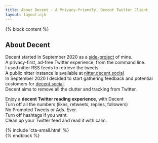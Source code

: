 ```yaml
---
title: About Decent - A Privacy-friendly, Decent Twitter Client
layout: layout.njk
---
```


{% block content %}
<section class=" text-left">
  <div class="container">
    <h1 class="title">About Decent</h1>
    <div class="row mt-5 mb-5">
      <div class="col-lg-12 mx-auto">
        <p class="lead">
        Decent started in September 2020 as a <a href="/cli">side-project</a> of mine.
        <br>
        A privacy-first, ad-free Twitter experience, from the command line.
        <br>
        I used nitter RSS feeds to retrieve the tweets.
        <br>
        A public nitter instance is available at <a href="https://nitter.decent.social" target="_blank">nitter.decent.social</a>
        <br>
        In September 2020 I decided to start gathering feedback and potential customers for <a href="/">decent.social</a>.
        <br>
        Decent aims to remove all the clutter and tracking from Twitter.
        </p>
      </div>
      <div class="col-lg-12 mx-auto">
        <p class="lead">
          Enjoy a <b>decent Twitter reading experience</b>, with Decent
          <br>
          Turn off all the numbers (likes, retweets, replies, followers)
          <br>
          No Promoted Tweets or Ads. Ever.
          <br>
          Turn off hashtags if you want.
          <br>
          Clean up your Twitter feed and read it with calm.
          <br>
        </p>
      </div>
      <div class="col-lg-12 mx-auto">
        {% include 'cta-small.html' %}
      </div>
    </div>
  </div>
</section>
{% endblock %}